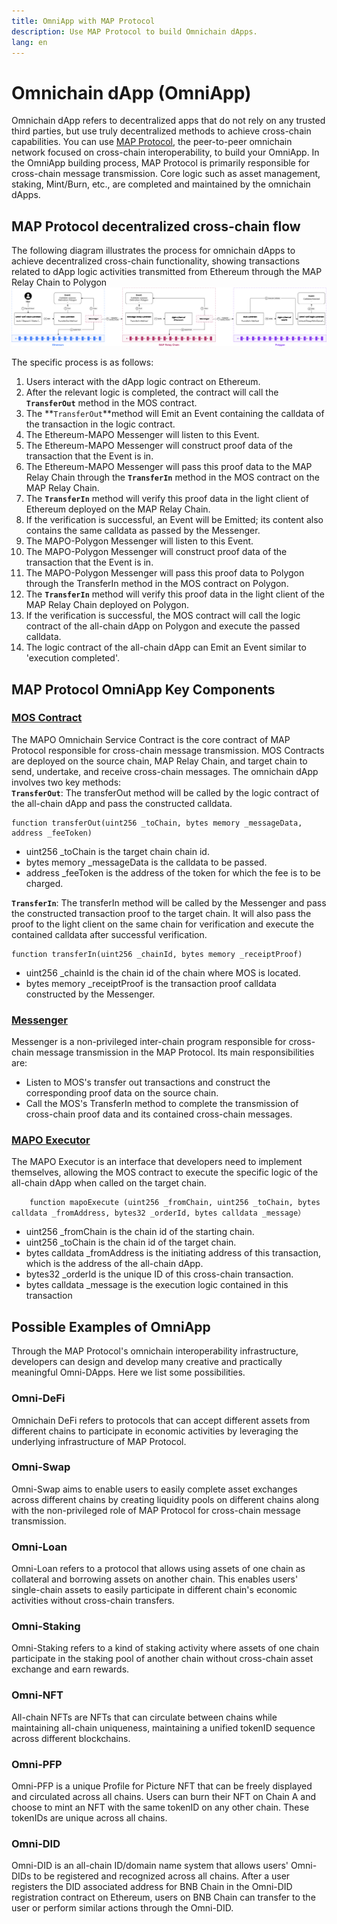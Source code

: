 ```yaml
---
title: OmniApp with MAP Protocol
description: Use MAP Protocol to build Omnichain dApps.
lang: en
---
```

# Omnichain dApp (OmniApp)
Omnichain dApp refers to decentralized apps that do not rely on any trusted third parties, but use truly decentralized methods to achieve cross-chain capabilities. You can use [MAP Protocol](docs/base/intro-to-mapo/index_en.md), the peer-to-peer omnichain network focused on cross-chain interoperability, to build your OmniApp. In the OmniApp building process, MAP Protocol is primarily responsible for cross-chain message transmission. Core logic such as asset management, staking, Mint/Burn, etc., are completed and maintained by the omnichain dApps.
## MAP Protocol decentralized cross-chain flow
The following diagram illustrates the process for omnichain dApps to achieve decentralized cross-chain functionality, showing transactions related to dApp logic activities transmitted from Ethereum through the MAP Relay Chain to Polygon
![](OmniApp.png)

The specific process is as follows:
1. Users interact with the dApp logic contract on Ethereum.
2. After the relevant logic is completed, the contract will call the **`TransferOut`** method in the MOS contract.
3. The **`TransferOut`**method will Emit an Event containing the calldata of the transaction in the logic contract.
4. The Ethereum-MAPO Messenger will listen to this Event.
5. The Ethereum-MAPO Messenger will construct proof data of the transaction that the Event is in.
6. The Ethereum-MAPO Messenger will pass this proof data to the MAP Relay Chain through the **`TransferIn`** method in the MOS contract on the MAP Relay Chain.
7. The **`TransferIn`** method will verify this proof data in the light client of Ethereum deployed on the MAP Relay Chain.
8. If the verification is successful, an Event will be Emitted; its content also contains the same calldata as passed by the Messenger.
9. The MAPO-Polygon Messenger will listen to this Event.
10. The MAPO-Polygon Messenger will construct proof data of the transaction that the Event is in.
11. The MAPO-Polygon Messenger will pass this proof data to Polygon through the TransferIn method in the MOS contract on Polygon.
12. The **`TransferIn`** method will verify this proof data in the light client of the MAP Relay Chain deployed on Polygon.
13. If the verification is successful, the MOS contract will call the logic contract of the all-chain dApp on Polygon and execute the passed calldata.
14. The logic contract of the all-chain dApp can Emit an Event similar to 'execution completed'.
## MAP Protocol OmniApp Key Components
### [MOS Contract](https://github.com/mapprotocol/mapo-service-contracts/blob/main/evm/contracts/MapoServiceV3.sol)
The MAPO Omnichain Service Contract is the core contract of MAP Protocol responsible for cross-chain message transmission. MOS Contracts are deployed on the source chain, MAP Relay Chain, and target chain to send, undertake, and receive cross-chain messages. The omnichain dApp involves two key methods:
\
**`TransferOut`**: The transferOut method will be called by the logic contract of the all-chain dApp and pass the constructed calldata.
```
function transferOut(uint256 _toChain, bytes memory _messageData, address _feeToken)
```
- uint256 _toChain is the target chain chain id.
- bytes memory _messageData is the calldata to be passed.
- address _feeToken is the address of the token for which the fee is to be charged.

**`TransferIn`**: The transferIn method will be called by the Messenger and pass the constructed transaction proof to the target chain. It will also pass the proof to the light client on the same chain for verification and execute the contained calldata after successful verification.
```
function transferIn(uint256 _chainId, bytes memory _receiptProof)
```
- uint256 _chainId is the chain id of the chain where MOS is located.
- bytes memory _receiptProof is the transaction proof calldata constructed by the Messenger.

### [Messenger](https://github.com/mapprotocol/compass)
Messenger is a non-privileged inter-chain program responsible for cross-chain message transmission in the MAP Protocol. Its main responsibilities are:
- Listen to MOS's transfer out transactions and construct the corresponding proof data on the source chain.
- Call the MOS's TransferIn method to complete the transmission of cross-chain proof data and its contained cross-chain messages.

### [MAPO Executor](https://github.com/mapprotocol/mapo-service-contracts/blob/main/evm/contracts/interface/IMapoExecutor.sol)
The MAPO Executor is an interface that developers need to implement themselves, allowing the MOS contract to execute the specific logic of the all-chain dApp when called on the target chain.
```
    function mapoExecute (uint256 _fromChain, uint256 _toChain, bytes calldata _fromAddress, bytes32 _orderId, bytes calldata _message）
```
- uint256 _fromChain is the chain id of the starting chain.
- uint256 _toChain is the chain id of the target chain.
- bytes calldata _fromAddress is the initiating address of this transaction, which is the address of the all-chain dApp.
- bytes32 _orderId is the unique ID of this cross-chain transaction.
- bytes calldata _message is the execution logic contained in this transaction
## Possible Examples of OmniApp
Through the MAP Protocol's omnichain interoperability infrastructure, developers can design and develop many creative and practically meaningful Omni-DApps. Here we list some possibilities.
### Omni-DeFi
Omnichain DeFi refers to protocols that can accept different assets from different chains to participate in economic activities by leveraging the underlying infrastructure of MAP Protocol.
### Omni-Swap
Omni-Swap aims to enable users to easily complete asset exchanges across different chains by creating liquidity pools on different chains along with the non-privileged role of MAP Protocol for cross-chain message transmission.
### Omni-Loan
Omni-Loan refers to a protocol that allows using assets of one chain as collateral and borrowing assets on another chain. This enables users' single-chain assets to easily participate in different chain's economic activities without cross-chain transfers.
### Omni-Staking
Omni-Staking refers to a kind of staking activity where assets of one chain participate in the staking pool of another chain without cross-chain asset exchange and earn rewards.
###  Omni-NFT
All-chain NFTs are NFTs that can circulate between chains while maintaining all-chain uniqueness, maintaining a unified tokenID sequence across different blockchains.
### Omni-PFP
Omni-PFP is a unique Profile for Picture NFT that can be freely displayed and circulated across all chains. Users can burn their NFT on Chain A and choose to mint an NFT with the same tokenID on any other chain. These tokenIDs are unique across all chains.
### Omni-DID
Omni-DID is an all-chain ID/domain name system that allows users' Omni-DIDs to be registered and recognized across all chains. After a user registers the DID associated address for BNB Chain in the Omni-DID registration contract on Ethereum, users on BNB Chain can transfer to the user or perform similar actions through the Omni-DID.

